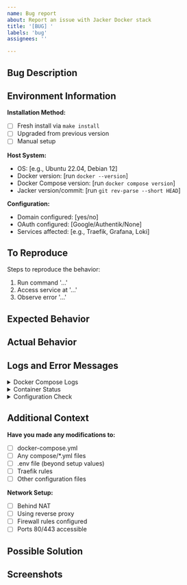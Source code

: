 ```yaml
---
name: Bug report
about: Report an issue with Jacker Docker stack
title: '[BUG] '
labels: 'bug'
assignees: ''

---
```


## Bug Description
<!-- A clear and concise description of the bug -->

## Environment Information

**Installation Method:**
- [ ] Fresh install via `make install`
- [ ] Upgraded from previous version
- [ ] Manual setup

**Host System:**
- OS: [e.g., Ubuntu 22.04, Debian 12]
- Docker version: [run `docker --version`]
- Docker Compose version: [run `docker compose version`]
- Jacker version/commit: [run `git rev-parse --short HEAD`]

**Configuration:**
- Domain configured: [yes/no]
- OAuth configured: [Google/Authentik/None]
- Services affected: [e.g., Traefik, Grafana, Loki]

## To Reproduce

Steps to reproduce the behavior:
1. Run command '...'
2. Access service at '...'
3. Observe error '...'

## Expected Behavior
<!-- What you expected to happen -->

## Actual Behavior
<!-- What actually happened -->

## Logs and Error Messages

<details>
<summary>Docker Compose Logs</summary>

```
# Paste output of: make logs SVC=<affected-service>
```
</details>

<details>
<summary>Container Status</summary>

```
# Paste output of: make ps
```
</details>

<details>
<summary>Configuration Check</summary>

```
# Paste output of: ./assets/check-jacker-config.sh
```
</details>

## Additional Context

**Have you made any modifications to:**
- [ ] docker-compose.yml
- [ ] Any compose/*.yml files
- [ ] .env file (beyond setup values)
- [ ] Traefik rules
- [ ] Other configuration files

**Network Setup:**
- [ ] Behind NAT
- [ ] Using reverse proxy
- [ ] Firewall rules configured
- [ ] Ports 80/443 accessible

## Possible Solution
<!-- If you have suggestions on how to fix the bug -->

## Screenshots
<!-- If applicable, add screenshots to help explain your problem -->